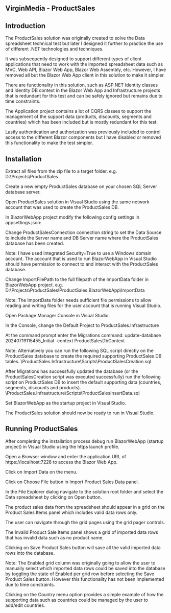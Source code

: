 VirginMedia - ProductSales
--------------------------

Introduction
------------
The ProductSales solution was originally created to solve the Data spreadsheet technical test but later I designed it further to practice the use of different .NET technologies and techniques.

It was subsequently designed to support different types of client applications that need to work with the imported spreadsheet data such as MVC, Web API, Blazor Web App, Blazor Web Assembly, etc. However, I have removed all but the Blazor Web App client in this solution to make it simpler.

There are functionality in this solution, such as ASP.NET Identity classes and Identity DB context in the Blazor Web App and Infrastructure projects that is redundant for this test and can be safely ignored but remains due to time constraints.

The Application project contains a lot of CQRS classes to support the management of the support data (products, discounts, segments and countries) which has been included but is mostly redundant for this test.

Lastly authentication and authorization was previously included to control access to the different Blazor components but I have disabled or removed this functionality to make the test simpler.

Installation
------------
Extract all files from the zip file to a target folder. e.g. D:\Projects\ProductSales

Create a new empty ProductSales database on your chosen SQL Server database server.

Open ProductSales solution in Visual Studio using the same network account that was used to create the ProductSales DB.

In BlazorWebApp project modify the following config settings in appsettings.json:

Change ProductSalesConnection connection string to set the Data Source to include the Server name and DB Server name where the ProductSales database has been created.

Note: I have used Integrated Security=True to use a Windows domain account. The account that is used to run BlazorWebApp in Visual Studio should have permission to connect to and interact with the ProductSales database.

Change ImportFilePath to the full filepath of the ImportData folder in BlazorWebApp project. e.g. D:\Projects\ProductSales\ProductSales.BlazorWebApp\ImportData

Note: The ImportData folder needs sufficient file permissions to allow reading and writing files for the user account that is running Visual Studio.

Open Package Manager Console in Visual Studio.

In the Console, change the Default Project to ProductSales.Infrastructure

At the command prompt enter the Migrations command: update-database 20240719115455_Initial -context ProductSalesDbContext

Note: Alternatively you can run the following SQL script directly on the ProductSales database to create the required supporting ProductSales DB tables.
\ProductSales.Infrastructure\Scripts\ProductSalesCreation.sql

After Migrations has successfully updated the database (or the ProductSalesCreation script was executed successfully) run the following script on ProductSales DB to insert the default supporting data (countries, segments, discounts and products).
\ProductSales.Infrastructure\Scripts\ProductSalesInsertData.sql

Set BlazorWebApp as the startup project in Visual Studio.

The ProductSales solution should now be ready to run in Visual Studio.

Running ProductSales
--------------------
After completing the installation process debug run BlazorWebApp (startup project) in Visual Studio using the https launch profile.

Open a Browser window and enter the application URL of https://localhost:7228 to access the Blazor Web App.

Click on Import Data on the menu.

Click on Choose File button in Import Product Sales Data panel.

In the File Explorer dialog navigate to the solution root folder and select the Data spreadsheet by clicking on Open button.

The product sales data from the spreadsheet should appear in a grid on the Product Sales Items panel which includes valid data rows only.

The user can navigate through the grid pages using the grid pager controls.

The Invalid Product Sale Items panel shows a grid of imported data rows that has invalid data such as no product name.

Clicking on Save Product Sales button will save all the valid imported data rows into the database.

Note: The Enabled grid column was originally going to allow the user to manually select which imported data rows could be saved into the database by toggling the state of Enabled per grid row before selecting the Save Product Sales button. However this functionality has not been implemented due to time constraints.

Clicking on the Country menu option provides a simple example of how the supporting data such as countries could be managed by the user to add/edit countries.
